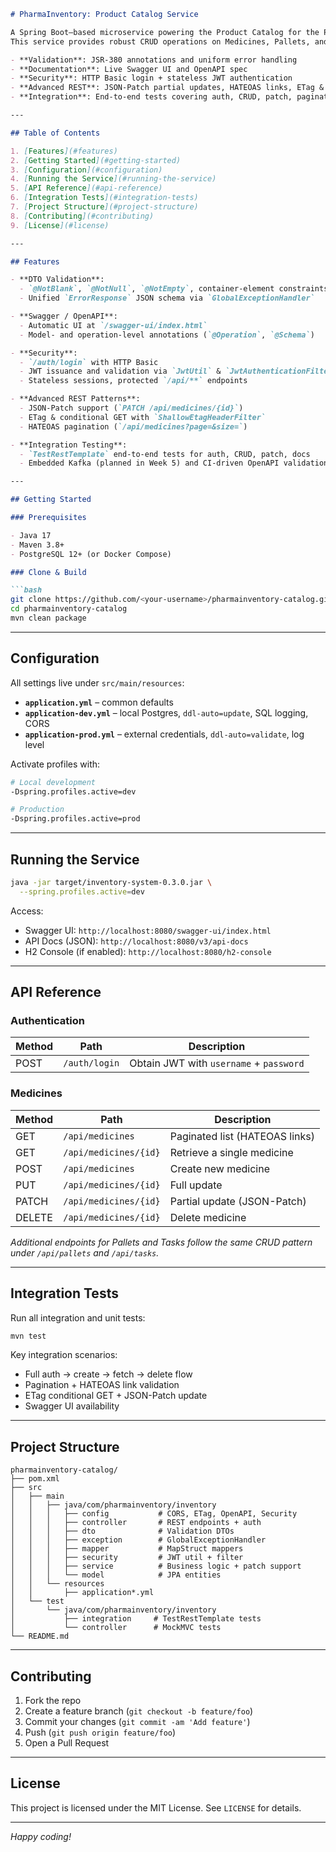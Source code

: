````markdown
# PharmaInventory: Product Catalog Service

A Spring Boot–based microservice powering the Product Catalog for the Pharmaceutical Distribution Center Inventory System.  
This service provides robust CRUD operations on Medicines, Pallets, and Tasks, complete with:

- **Validation**: JSR-380 annotations and uniform error handling  
- **Documentation**: Live Swagger UI and OpenAPI spec  
- **Security**: HTTP Basic login + stateless JWT authentication  
- **Advanced REST**: JSON-Patch partial updates, HATEOAS links, ETag & caching  
- **Integration**: End-to-end tests covering auth, CRUD, patch, pagination, and docs  

---

## Table of Contents

1. [Features](#features)  
2. [Getting Started](#getting-started)  
3. [Configuration](#configuration)  
4. [Running the Service](#running-the-service)  
5. [API Reference](#api-reference)  
6. [Integration Tests](#integration-tests)  
7. [Project Structure](#project-structure)  
8. [Contributing](#contributing)  
9. [License](#license)  

---

## Features

- **DTO Validation**:  
  - `@NotBlank`, `@NotNull`, `@NotEmpty`, container-element constraints  
  - Unified `ErrorResponse` JSON schema via `GlobalExceptionHandler`

- **Swagger / OpenAPI**:  
  - Automatic UI at `/swagger-ui/index.html`  
  - Model- and operation-level annotations (`@Operation`, `@Schema`)

- **Security**:  
  - `/auth/login` with HTTP Basic  
  - JWT issuance and validation via `JwtUtil` & `JwtAuthenticationFilter`  
  - Stateless sessions, protected `/api/**` endpoints

- **Advanced REST Patterns**:  
  - JSON-Patch support (`PATCH /api/medicines/{id}`)  
  - ETag & conditional GET with `ShallowEtagHeaderFilter`  
  - HATEOAS pagination (`/api/medicines?page=&size=`)

- **Integration Testing**:  
  - `TestRestTemplate` end-to-end tests for auth, CRUD, patch, docs  
  - Embedded Kafka (planned in Week 5) and CI-driven OpenAPI validation  

---

## Getting Started

### Prerequisites

- Java 17  
- Maven 3.8+  
- PostgreSQL 12+ (or Docker Compose)  

### Clone & Build

```bash
git clone https://github.com/<your-username>/pharmainventory-catalog.git
cd pharmainventory-catalog
mvn clean package
````

---

## Configuration

All settings live under `src/main/resources`:

* **`application.yml`** – common defaults
* **`application-dev.yml`** – local Postgres, `ddl-auto=update`, SQL logging, CORS
* **`application-prod.yml`** – external credentials, `ddl-auto=validate`, log level

Activate profiles with:

```bash
# Local development
-Dspring.profiles.active=dev

# Production
-Dspring.profiles.active=prod
```

---

## Running the Service

```bash
java -jar target/inventory-system-0.3.0.jar \
  --spring.profiles.active=dev
```

Access:

* Swagger UI: `http://localhost:8080/swagger-ui/index.html`
* API Docs (JSON): `http://localhost:8080/v3/api-docs`
* H2 Console (if enabled): `http://localhost:8080/h2-console`

---

## API Reference

### Authentication

| Method | Path          | Description                             |
| ------ | ------------- | --------------------------------------- |
| POST   | `/auth/login` | Obtain JWT with `username` + `password` |

### Medicines

| Method | Path                  | Description                    |
| ------ | --------------------- | ------------------------------ |
| GET    | `/api/medicines`      | Paginated list (HATEOAS links) |
| GET    | `/api/medicines/{id}` | Retrieve a single medicine     |
| POST   | `/api/medicines`      | Create new medicine            |
| PUT    | `/api/medicines/{id}` | Full update                    |
| PATCH  | `/api/medicines/{id}` | Partial update (JSON-Patch)    |
| DELETE | `/api/medicines/{id}` | Delete medicine                |

*Additional endpoints for Pallets and Tasks follow the same CRUD pattern under `/api/pallets` and `/api/tasks`.*

---

## Integration Tests

Run all integration and unit tests:

```bash
mvn test
```

Key integration scenarios:

* Full auth → create → fetch → delete flow
* Pagination + HATEOAS link validation
* ETag conditional GET + JSON-Patch update
* Swagger UI availability

---

## Project Structure

```
pharmainventory-catalog/
├── pom.xml
├── src
│   ├── main
│   │   ├── java/com/pharmainventory/inventory
│   │   │   ├── config           # CORS, ETag, OpenAPI, Security
│   │   │   ├── controller       # REST endpoints + auth
│   │   │   ├── dto              # Validation DTOs
│   │   │   ├── exception        # GlobalExceptionHandler
│   │   │   ├── mapper           # MapStruct mappers
│   │   │   ├── security         # JWT util + filter
│   │   │   ├── service          # Business logic + patch support
│   │   │   └── model            # JPA entities
│   │   └── resources
│   │       ├── application*.yml
│   └── test
│       └── java/com/pharmainventory/inventory
│           ├── integration     # TestRestTemplate tests
│           └── controller      # MockMVC tests
└── README.md
```

---

## Contributing

1. Fork the repo
2. Create a feature branch (`git checkout -b feature/foo`)
3. Commit your changes (`git commit -am 'Add feature'`)
4. Push (`git push origin feature/foo`)
5. Open a Pull Request

---

## License

This project is licensed under the MIT License. See `LICENSE` for details.

---

*Happy coding!*
